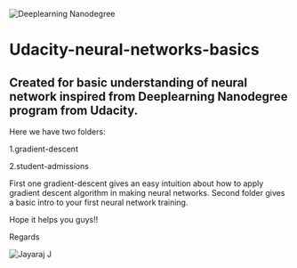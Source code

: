 ![Deeplearning Nanodegree](https://1onjea25cyhx3uvxgs4vu325-wpengine.netdna-ssl.com/wp-content/uploads/2018/08/Udacity-Deep-Learning-Nanodegree-program.jpg)

# Udacity-neural-networks-basics

## Created for basic understanding of neural network inspired from Deeplearning Nanodegree program from Udacity.

Here we have two folders:

  1.gradient-descent
  
  2.student-admissions
  
First one gradient-descent gives an easy intuition about how to apply gradient descent algorithm in making neural networks.
Second folder gives a basic intro to your first neural network training.

Hope it helps you guys!!

Regards

![Jayaraj J](https://linkedin.com/in/jyjnair)
